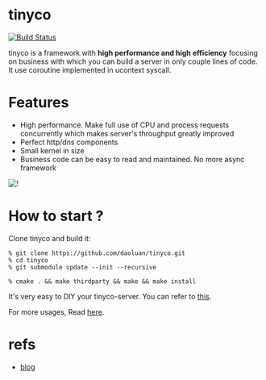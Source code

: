 # tinyco
[![Build Status](https://travis-ci.org/daoluan/tinyco.svg?branch=master)](https://travis-ci.org/daoluan/tinyco)

tinyco is a framework with **high performance and high efficiency** focusing on business with which you can build a server in only couple lines of code. It use coroutine implemented in ucontext syscall.

# Features
- High performance. Make full use of CPU and process requests concurrently which makes server's throughput greatly improved
- Perfect http/dns components
- Small kernel in size
- Business code can be easy to read and maintained. No more async framework

![!](https://github.com/doaluan/tinyco/blob/master/tinyco/raw/master/static/img/tinyco_perf_8c.jpg)

# How to start ?
Clone tinyco and build it:

    % git clone https://github.com/daoluan/tinyco.git
    % cd tinyco
    % git submodule update --init --recursive

    % cmake . && make thirdparty && make && make install

It's very easy to DIY your tinyco-server. You can refer to [this](https://github.com/daoluan/tinyco/tree/master/example/server). 

For more usages, Read [here](https://github.com/daoluan/tinyco/tree/master/example).

# refs

- [blog](http://daoluan.net/%E7%BC%96%E7%A8%8B%E5%B0%8F%E8%AE%B0/2017/09/02/how-to-DIY-your-tinyco-server.html)
